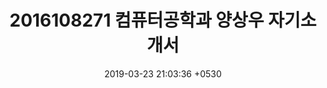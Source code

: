 ---
layout: post
title: "2016108271 컴퓨터공학과 양상우 자기소개서"
date: 2019-03-23 21:03:36 +0530
categories: [Javascript React firebase]
---